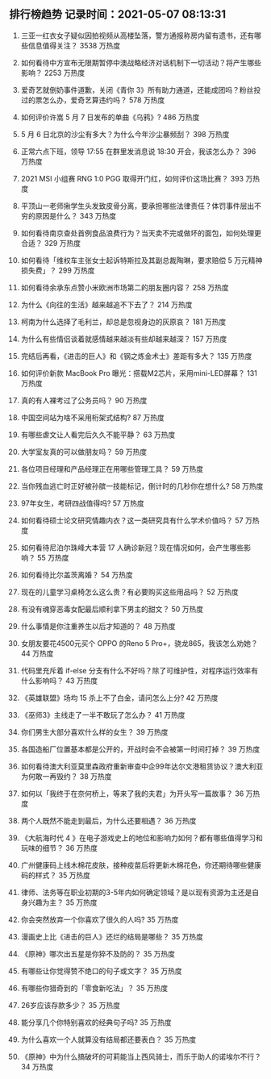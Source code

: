 
## 排行榜趋势 记录时间：2021-05-07 08:13:31
  
  1. 三亚一红衣女子疑似因拍视频从高楼坠落，警方通报称房内留有遗书，还有哪些信息值得关注？ 3538 万热度
    
  2. 如何看待中方宣布无限期暂停中澳战略经济对话机制下一切活动？将产生哪些影响？ 2253 万热度
    
  3. 爱奇艺就倒奶事件道歉，关闭《青你 3》所有助力通道，还能成团吗？粉丝投过的票怎么办，爱奇艺算违约吗？ 578 万热度
    
  4. 如何评价许嵩 5 月 7 日发布的单曲《乌鸦》? 486 万热度
    
  5. 5 月 6 日北京的沙尘有多大？为什么今年沙尘暴频刮？ 398 万热度
    
  6. 正常六点下班，领导 17:55 在群里发消息说 18:30 开会，我该怎么办？ 396 万热度
    
  7. 2021 MSI 小组赛 RNG 1:0 PGG 取得开门红，如何评价这场比赛？ 393 万热度
    
  8. 平顶山一老师揪学生头发致皮骨分离，要承担哪些法律责任？体罚事件层出不穷的原因是什么？ 343 万热度
    
  9. 如何看待南京查处首例食品浪费行为？当天卖不完或做坏的面包，如何处理更合适？ 329 万热度
    
  10. 如何看待「维权车主张女士起诉特斯拉及其副总裁陶琳，要求赔偿 5 万元精神损失费」？ 299 万热度
    
  11. 如何看待余承东点赞小米欧洲市场第二的朋友圈内容？ 258 万热度
    
  12. 为什么《向往的生活》越来越追不下去了？ 214 万热度
    
  13. 柯南为什么选择了毛利兰，却总是忽视身边的灰原哀？ 181 万热度
    
  14. 为什么有些情侣谈着就感情越来越淡有些却越来越深？ 157 万热度
    
  15. 完结后再看，《进击的巨人》和《钢之炼金术士》差距有多大？ 135 万热度
    
  16. 如何评价新款 MacBook Pro 曝光：搭载M2芯片，采用mini-LED屏幕？ 131 万热度
    
  17. 真的有人裸考过了公务员吗？ 90 万热度
    
  18. 中国空间站为啥不采用桁架式结构? 87 万热度
    
  19. 有哪些虐文让人看完后久久不能平静？ 63 万热度
    
  20. 大学室友真的可以做朋友吗？ 59 万热度
    
  21. 各位项目经理和产品经理正在用哪些管理工具？ 59 万热度
    
  22. 当你残血逃亡时正好被孙膑一技能标记，倒计时的几秒你在想什么? 58 万热度
    
  23. 97年女生，考研四战值得吗? 57 万热度
    
  24. 如何看待硕士论文研究情趣内衣？这一类研究具有什么学术价值吗？ 57 万热度
    
  25. 如何看待尼泊尔珠峰大本营 17 人确诊新冠？现在情况如何，会产生哪些影响？ 55 万热度
    
  26. 如何看待比尔盖茨离婚？ 54 万热度
    
  27. 现在的儿童学习桌椅怎么这么贵？有必要购买这些用品吗？ 52 万热度
    
  28. 有没有魂穿恶毒女配最后顺利拿下男主的甜文？ 50 万热度
    
  29. 什么事情是你注重养生以后才知道的？ 48 万热度
    
  30. 女朋友要花4500元买个 OPPO 的Reno 5 Pro+，骁龙865，我该怎么劝她？ 44 万热度
    
  31. 代码里充斥着 if-else 分支有什么不好吗？除了可维护性，对程序运行效率有什么影响吗？ 43 万热度
    
  32. 《英雄联盟》场均 15 杀上不了白金，请问怎么上分? 42 万热度
    
  33. 《巫师3》主线走了一半不敢玩了怎么办？ 41 万热度
    
  34. 你们男生大部分喜欢什么样的女生？ 39 万热度
    
  35. 各国造船厂位置基本都是公开的，开战时会不会被第一时间打掉？ 39 万热度
    
  36. 如何看待澳大利亚莫里森政府重新审查中企99年达尔文港租赁协议？澳大利亚为何敢一再毁约？ 38 万热度
    
  37. 如何以「我终于在奈何桥上，等来了我的夫君」为开头写一篇故事？ 36 万热度
    
  38. 两个人既然不能走到最后，为什么还要相遇？ 36 万热度
    
  39. 《大航海时代 4 》在电子游戏史上的地位和影响力如何？都有哪些值得学习和玩味的细节？ 36 万热度
    
  40. 广州健康码上线木棉花皮肤，接种疫苗后将更新木棉花色，你还期待哪些健康码的样式？ 35 万热度
    
  41. 律师、法务等在职业初期的3-5年内如何确定领域？是以现有资源为主还是自身兴趣为主？ 35 万热度
    
  42. 你会突然放弃一个你喜欢了很久的人吗? 35 万热度
    
  43. 漫画史上比《进击的巨人》还烂的结局是哪些？ 35 万热度
    
  44. 《原神》哪次出五星是你猝不及防的？ 35 万热度
    
  45. 有哪些让你觉得赞不绝口的句子或文字？ 35 万热度
    
  46. 有哪些你猎奇到的「零食新吃法」？ 35 万热度
    
  47. 26岁应该存款多少？ 35 万热度
    
  48. 能分享几个你特别喜欢的经典句子吗? 35 万热度
    
  49. 为什么喜欢一个人就算没有结局都还要表白？ 35 万热度
    
  50. 《原神》中为什么搞破坏的可莉能当上西风骑士，而乐于助人的诺埃尔不行？ 34 万热度
    